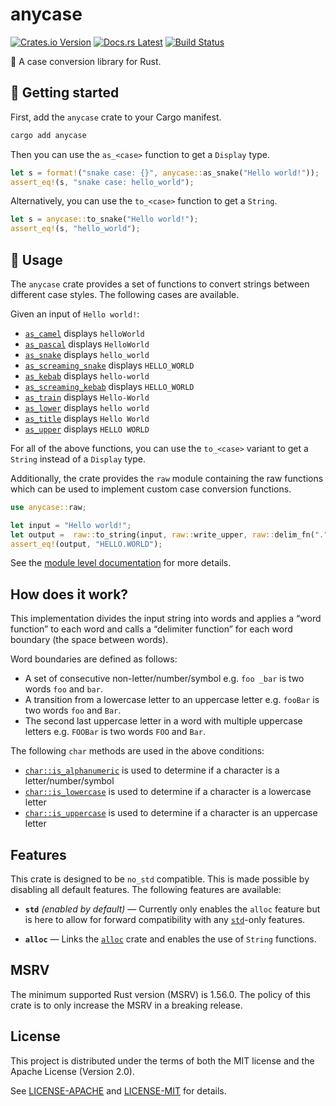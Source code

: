 <!-- Generated by cargo-onedoc v0.2.2. DO NOT EDIT. -->

# anycase

[![Crates.io Version](https://badgers.space/crates/version/anycase)](https://crates.io/crates/anycase)
[![Docs.rs Latest](https://badgers.space/badge/docs.rs/latest/blue)](https://docs.rs/anycase)
[![Build Status](https://badgers.space/github/checks/rossmacarthur/anycase?label=build)](https://github.com/rossmacarthur/anycase/actions/workflows/rust.yaml)

💼 A case conversion library for Rust.

## 🚀 Getting started

First, add the `anycase` crate to your Cargo manifest.

```sh
cargo add anycase
```

Then you can use the `as_<case>` function to get a `Display` type.

```rust
let s = format!("snake case: {}", anycase::as_snake("Hello world!"));
assert_eq!(s, "snake case: hello_world");
```

Alternatively, you can use the `to_<case>` function to get a `String`.

```rust
let s = anycase::to_snake("Hello world!");
assert_eq!(s, "hello_world");
```

## 🤸 Usage

The `anycase` crate provides a set of functions to convert strings between
different case styles. The following cases are available.

Given an input of `Hello world!`:

- [`as_camel`][as_camel]           displays `helloWorld`
- [`as_pascal`][as_pascal]          displays `HelloWorld`
- [`as_snake`][as_snake]           displays `hello_world`
- [`as_screaming_snake`][as_screaming_snake] displays `HELLO_WORLD`
- [`as_kebab`][as_kebab]           displays `hello-world`
- [`as_screaming_kebab`][as_screaming_kebab] displays `HELLO_WORLD`
- [`as_train`][as_train]           displays `Hello-World`
- [`as_lower`][as_lower]           displays `hello world`
- [`as_title`][as_title]           displays `Hello World`
- [`as_upper`][as_upper]           displays `HELLO WORLD`

For all of the above functions, you can use the `to_<case>` variant to get a
`String` instead of a `Display` type.

Additionally, the crate provides the `raw` module containing the raw
functions which can be used to implement custom case conversion functions.

```rust
use anycase::raw;

let input = "Hello world!";
let output =  raw::to_string(input, raw::write_upper, raw::delim_fn("."));
assert_eq!(output, "HELLO.WORLD");
```

See the [module level documentation][crate::raw] for more details.

## How does it work?

This implementation divides the input string into words and applies a “word
function” to each word and calls a “delimiter function” for each word
boundary (the space between words).

Word boundaries are defined as follows:

- A set of consecutive non-letter/number/symbol e.g. `foo _bar` is two words
  `foo` and `bar`.
- A transition from a lowercase letter to an uppercase letter e.g. `fooBar`
  is two words `foo` and `Bar`.
- The second last uppercase letter in a word with multiple uppercase letters
  e.g. `FOOBar` is two words `FOO` and `Bar`.

The following `char` methods are used in the above conditions:

- [`char::is_alphanumeric`][char::is_alphanumeric] is used to determine if a character is a
  letter/number/symbol
- [`char::is_lowercase`][char::is_lowercase] is used to determine if a character is a lowercase
  letter
- [`char::is_uppercase`][char::is_uppercase] is used to determine if a character is an uppercase
  letter

## Features

This crate is designed to be `no_std` compatible. This is made possible by
disabling all default features. The following features are available:

- **`std`** *(enabled by default)* — Currently only enables the `alloc`
  feature but is here to allow for forward compatibility with any
  [`std`]\-only features.

- **`alloc`** — Links the [`alloc`] crate and enables the use of `String`
  functions.

## MSRV

The minimum supported Rust version (MSRV) is 1.56.0.  The policy of this
crate is to only increase the MSRV in a breaking release.

[`std`]: http://doc.rust-lang.org/std/
[`alloc`]: http://doc.rust-lang.org/alloc/

## License

This project is distributed under the terms of both the MIT license and the Apache License (Version 2.0).

See [LICENSE-APACHE](LICENSE-APACHE) and [LICENSE-MIT](LICENSE-MIT) for details.


[as_camel]: https://docs.rs/anycase/latest/anycase/fn.as_camel.html
[as_kebab]: https://docs.rs/anycase/latest/anycase/fn.as_kebab.html
[as_lower]: https://docs.rs/anycase/latest/anycase/fn.as_lower.html
[as_pascal]: https://docs.rs/anycase/latest/anycase/fn.as_pascal.html
[as_screaming_kebab]: https://docs.rs/anycase/latest/anycase/fn.as_screaming_kebab.html
[as_screaming_snake]: https://docs.rs/anycase/latest/anycase/fn.as_screaming_snake.html
[as_snake]: https://docs.rs/anycase/latest/anycase/fn.as_snake.html
[as_title]: https://docs.rs/anycase/latest/anycase/fn.as_title.html
[as_train]: https://docs.rs/anycase/latest/anycase/fn.as_train.html
[as_upper]: https://docs.rs/anycase/latest/anycase/fn.as_upper.html
[char::is_alphanumeric]: https://doc.rust-lang.org/stable/core/primitive.char.html#method.is_alphanumeric
[char::is_lowercase]: https://doc.rust-lang.org/stable/core/primitive.char.html#method.is_lowercase
[char::is_uppercase]: https://doc.rust-lang.org/stable/core/primitive.char.html#method.is_uppercase
[crate::raw]: https://doc.rs/anycase/latest/anycase/raw/index.html
